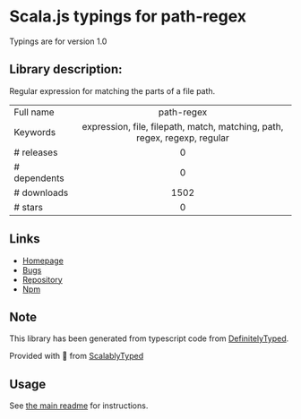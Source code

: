 
# Scala.js typings for path-regex

Typings are for version 1.0

## Library description:
Regular expression for matching the parts of a file path.

|                    |                 |
| ------------------ | :-------------: |
| Full name          | path-regex |
| Keywords           | expression, file, filepath, match, matching, path, regex, regexp, regular |
| # releases         | 0 |
| # dependents       | 0 |
| # downloads        | 1502 |
| # stars            | 0 |

## Links
- [Homepage](https://github.com/regexps/path-regex)
- [Bugs](https://github.com/regexps/path-regex/issues)
- [Repository](https://github.com/regexps/path-regex)
- [Npm](https://www.npmjs.com/package/path-regex)
    


## Note
This library has been generated from typescript code from [DefinitelyTyped](https://definitelytyped.org).

Provided with :purple_heart: from [ScalablyTyped](https://github.com/oyvindberg/ScalablyTyped)

## Usage
See [the main readme](../../readme.md) for instructions.


